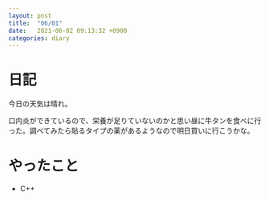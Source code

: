```yaml
---
layout: post
title:  "06/01"
date:   2021-06-02 09:13:32 +0900
categories: diary
---
```

# 日記

今日の天気は晴れ。

口内炎ができているので、栄養が足りていないのかと思い昼に牛タンを食べに行った。調べてみたら貼るタイプの薬があるようなので明日買いに行こうかな。

# やったこと

- C++